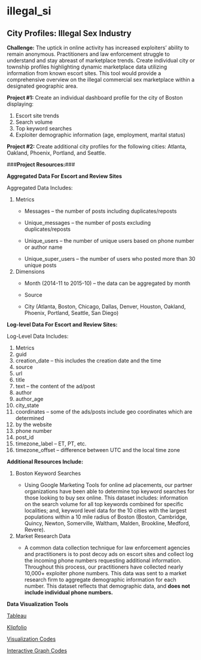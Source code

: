 # illegal_si

## City Profiles: Illegal Sex Industry ##

<b>Challenge:</b> The uptick in online activity has increased exploiters’ ability to remain anonymous. Practitioners and law enforcement struggle to understand and stay abreast of marketplace trends. Create individual city or township profiles highlighting dynamic marketplace data utilizing information from known escort sites. This tool would provide a comprehensive overview on the illegal commercial sex marketplace within a designated geographic area.


<b>Project #1:</b> Create an individual dashboard profile for the city of Boston displaying: 

<ol>
<li>Escort site trends</li>
<li>Search volume</li> 
<li>Top keyword searches </li>
<li>Exploiter demographic information (age, employment, marital status)</li> 
</ol>

<b>Project #2:</b> Create additional city profiles for the following cities: Atlanta, Oakland, Phoenix, Portland, and Seattle. 

###<b>Project Resources:</b>###

<b>Aggregated Data For Escort and Review Sites</b>


Aggregated Data Includes:
<ol>
<li>Metrics</li>
<ul>
<li> Messages – the number of posts including duplicates/reposts</li></ul>
<ul>
<li> Unique_messages – the number of posts excluding duplicates/reposts</li></ul>
<ul>
<li> Unique_users – the number of unique users based on phone number or author name</li></ul>
<ul>
<li> Unique_super_users – the number of users who posted more than 30 unique posts </li></ul>

<li>Dimensions</li>
<ul>
<li> Month (2014-11 to 2015-10) – the data can be aggregated by month</li></ul>
<ul>
<li> Source </li></ul>
<ul>
<li>City (Atlanta, Boston, Chicago, Dallas, Denver, Houston, Oakland, Phoenix, Portland, Seattle, San Diego)</li></ul>
</ol>

<b>Log-level Data For Escort and Review Sites:</b>

Log-Level Data Includes:
<ol>
<li>Metrics</li>
<li>guid</li>
<li>creation_date – this includes the creation date and the time</li>
<li>source</li>
<li>url</li>
<li>title</li>
<li>text – the content of the ad/post</li>
<li>author</li>
<li>author_age</li>
<li>city_state</li>
<li>coordinates – some of the ads/posts include geo coordinates which are determined </li>
<li>by the website</li>
<li>phone number</li>
<li>post_id</li>
<li>timezone_label – ET, PT, etc.</li>
<li>timezone_offset – difference between UTC and the local time zone</li>
</ol>



<b>Additional Resources Include: </b>
<ol>
<li>Boston Keyword Searches</li>
<ul> 
<li>Using Google Marketing Tools for online ad placements, our partner organizations have been able to determine top keyword searches for those looking to buy sex online. This dataset includes: information on the search volume for all top keywords combined for specific localities; and, keyword level data for the 10 cities with the largest populations within a 10 mile radius of Boston (Boston, Cambridge, Quincy, Newton, Somerville, Waltham, Malden, Brookline, Medford, Revere).</li></ul>

<li>Market Research Data</li>
<ul>
<li>A common data collection technique for law enforcement agencies and practitioners is to post decoy ads on escort sites and collect log the incoming phone numbers requesting additional information. Throughout this process, our practitioners have collected nearly 10,000+ exploiter phone numbers. This data was sent to a market research firm to aggregate demographic information for each number. This dataset reflects that demographic data, and <b>does not include individual phone numbers.</b></li>


</ol>

<b>Data Visualization Tools</b>
<p><a href="http://www.tableau.com/" title="Title">
Tableau</a></p>
<p><a href="http://www.klipfolio.com/" title="Title">Klipfolio</a></p>
<p><a href="http://c3js.org/examples.html" title="Title">Visualization Codes</a></p>
<p><a href="http://www.xavierdupre.fr/blog/2013-11-30_nojs.html" title="Title">Interactive Graph Codes</a></p>


